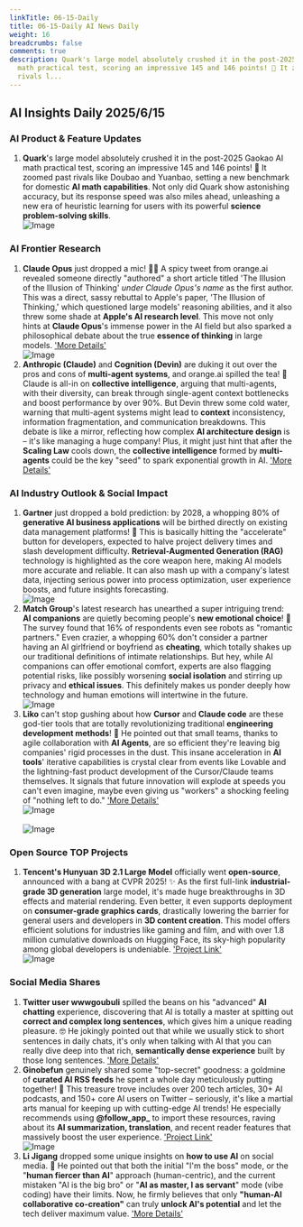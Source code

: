 ```yaml
---
linkTitle: 06-15-Daily
title: 06-15-Daily AI News Daily
weight: 16
breadcrumbs: false
comments: true
description: Quark's large model absolutely crushed it in the post-2025 Gaokao AI
  math practical test, scoring an impressive 145 and 146 points! 🚀 It zoomed past
  rivals l...
---
```

## AI Insights Daily 2025/6/15

### **AI Product & Feature Updates**
1. **Quark**'s large model absolutely crushed it in the post-2025 Gaokao AI math practical test, scoring an impressive 145 and 146 points! 🚀 It zoomed past rivals like Doubao and Yuanbao, setting a new benchmark for domestic **AI math capabilities**. Not only did Quark show astonishing accuracy, but its response speed was also miles ahead, unleashing a new era of heuristic learning for users with its powerful **science problem-solving skills**. <br/> ![Image](https://cdn.jsdmirror.com/gh/justlovemaki/imagehub@main/images/2025/07/news_01k024hz2desparrd3407y87rc.avif) <br/>

### **AI Frontier Research**
1. **Claude Opus** just dropped a mic! 🎤🔥 A spicy tweet from orange.ai revealed someone directly "authored" a short article titled 'The Illusion of the Illusion of Thinking' *under Claude Opus's name* as the first author. This was a direct, sassy rebuttal to Apple's paper, 'The Illusion of Thinking,' which questioned large models' reasoning abilities, and it also threw some shade at **Apple's AI research level**. This move not only hints at **Claude Opus**'s immense power in the AI field but also sparked a philosophical debate about the true **essence of thinking** in large models. ['More Details'](https://x.com/oran_ge/status/1933855655955505158) <br/> ![Image](https://cdn.jsdmirror.com/gh/justlovemaki/imagehub@main/images/2025/07/news_01k024j2cse94szck69xypaj8v.avif) <br/>
2. **Anthropic (Claude)** and **Cognition (Devin)** are duking it out over the pros and cons of **multi-agent systems**, and orange.ai spilled the tea! 🥊 Claude is all-in on **collective intelligence**, arguing that multi-agents, with their diversity, can break through single-agent context bottlenecks and boost performance by over 90%. But Devin threw some cold water, warning that multi-agent systems might lead to **context** inconsistency, information fragmentation, and communication breakdowns. This debate is like a mirror, reflecting how complex **AI architecture design** is – it's like managing a huge company! Plus, it might just hint that after the **Scaling Law** cools down, the **collective intelligence** formed by **multi-agents** could be the key "seed" to spark exponential growth in AI. ['More Details'](https://m.okjike.com/originalPosts/684d04752b50c68918ad2b33)

### **AI Industry Outlook & Social Impact**
1. **Gartner** just dropped a bold prediction: by 2028, a whopping 80% of **generative AI business applications** will be birthed directly on existing data management platforms! 🚀 This is basically hitting the "accelerate" button for developers, expected to halve project delivery times and slash development difficulty. **Retrieval-Augmented Generation (RAG)** technology is highlighted as the core weapon here, making AI models more accurate and reliable. It can also mash up with a company's latest data, injecting serious power into process optimization, user experience boosts, and future insights forecasting. <br/> ![Image](https://cdn.jsdmirror.com/gh/justlovemaki/imagehub@main/images/2025/07/news_01k024j6h7fadbwf7888j7zvc7.avif) <br/>
2. **Match Group**'s latest research has unearthed a super intriguing trend: **AI companions** are quietly becoming people's **new emotional choice**! 🤔 The survey found that 16% of respondents even see robots as "romantic partners." Even crazier, a whopping 60% don't consider a partner having an AI girlfriend or boyfriend as **cheating**, which totally shakes up our traditional definitions of intimate relationships. But hey, while AI companions can offer emotional comfort, experts are also flagging potential risks, like possibly worsening **social isolation** and stirring up privacy and **ethical issues**. This definitely makes us ponder deeply how technology and human emotions will intertwine in the future. <br/> ![Image](https://cdn.jsdmirror.com/gh/justlovemaki/imagehub@main/images/2025/07/news_01k024jb8feavtye1sstcj224t.avif) <br/>
3. **Liko** can't stop gushing about how **Cursor** and **Claude code** are these god-tier tools that are totally revolutionizing traditional **engineering development methods**! 🤯 He pointed out that small teams, thanks to agile collaboration with **AI Agents**, are so efficient they're leaving big companies' rigid processes in the dust. This insane acceleration in **AI tools**' iterative capabilities is crystal clear from events like Lovable and the lightning-fast product development of the Cursor/Claude teams themselves. It signals that future innovation will explode at speeds you can't even imagine, maybe even giving us "workers" a shocking feeling of "nothing left to do." ['More Details'](https://m.okjike.com/originalPosts/684d160bf0d718ce7a6b99e2) <br/> ![Image](https://cdnv2.ruguoapp.com/Fpb491XArxjnYilh_zVqkm3A1D64v3.png) <br/> <br/> ![Image](https://cdnv2.ruguoapp.com/FvFd3vTcCw0HN9Sc2cc3_8mAhM1cv3.png) <br/>

### **Open Source TOP Projects**
1. **Tencent's Hunyuan 3D 2.1 Large Model** officially went **open-source**, announced with a bang at CVPR 2025! ✨ As the first full-link **industrial-grade 3D generation** large model, it's made huge breakthroughs in 3D effects and material rendering. Even better, it even supports deployment on **consumer-grade graphics cards**, drastically lowering the barrier for general users and developers in **3D content creation**. This model offers efficient solutions for industries like gaming and film, and with over 1.8 million cumulative downloads on Hugging Face, its sky-high popularity among global developers is undeniable. ['Project Link'](https://3d-models.hunyuan.tencent.com/) <br/> ![Image](https://cdn.jsdmirror.com/gh/justlovemaki/imagehub@main/images/2025/07/news_01k024jf0hfp39x8k3rd1v7gc4.avif) <br/>

### **Social Media Shares**
1. **Twitter user wwwgoubuli** spilled the beans on his "advanced" **AI chatting** experience, discovering that AI is totally a master at spitting out **correct and complex long sentences**, which gives him a unique reading pleasure. 🤓 He jokingly pointed out that while we usually stick to short sentences in daily chats, it's only when talking with AI that you can really dive deep into that rich, **semantically dense experience** built by those long sentences. ['More Details'](https://x.com/wwwgoubuli/status/1933814617052225790)
2. **Ginobefun** genuinely shared some "top-secret" goodness: a goldmine of **curated AI RSS feeds** he spent a whole day meticulously putting together! 💎 This treasure trove includes over 200 tech articles, 30+ AI podcasts, and 150+ core AI users on Twitter – seriously, it's like a martial arts manual for keeping up with cutting-edge AI trends! He especially recommends using **@follow_app_** to import these resources, raving about its **AI summarization, translation**, and recent reader features that massively boost the user experience. ['Project Link'](https://github.com/ginobefun/BestBlogs) <br/> ![Image](https://cdn.jsdmirror.com/gh/justlovemaki/imagehub@main/images/2025/07/news_01k024jk4ff8z9trrfrgj26bkj.avif) <br/>
3. **Li Jigang** dropped some unique insights on **how to use AI** on social media. 🤝 He pointed out that both the initial "I'm the boss" mode, or the "**human fiercer than AI**" approach (human-centric), and the current mistaken "AI is the big bro" or "**AI as master, I as servant**" mode (vibe coding) have their limits. Now, he firmly believes that only **"human-AI collaborative co-creation"** can truly **unlock AI's potential** and let the tech deliver maximum value. ['More Details'](https://m.okjike.com/originalPosts/684cf0882b50c68918abec5c)

